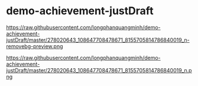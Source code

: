 # demo-achievement-justDraft

https://raw.githubusercontent.com/longphanquangminh/demo-achievement-justDraft/master/278020643_108647708478671_8155705814786840019_n-removebg-preview.png

https://raw.githubusercontent.com/longphanquangminh/demo-achievement-justDraft/master/278020643_108647708478671_8155705814786840019_n.png
